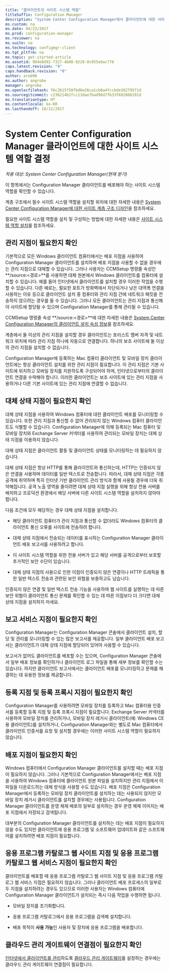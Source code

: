 ```yaml
---
title: "클라이언트의 사이트 시스템 역할"
titleSuffix: Configuration Manager
description: "System Center Configuration Manager에서 클라이언트에 대한 사이트 시스템 역할을 결정합니다."
ms.custom: na
ms.date: 04/23/2017
ms.prod: configuration-manager
ms.reviewer: na
ms.suite: na
ms.technology: configmgr-client
ms.tgt_pltfrm: na
ms.topic: get-started-article
ms.assetid: 984e8d92-7327-4b08-9228-0c955e6ac778
caps.latest.revision: "9"
caps.handback.revision: "0"
author: arob98
ms.author: angrobe
manager: angrobe
ms.openlocfilehash: f6c2b15f58fbd6e26ca1cb8a4fccbde36279571d
ms.sourcegitcommit: c236214b2fcc13dae7bad96d7fb33f692868191d
ms.translationtype: HT
ms.contentlocale: ko-KR
ms.lasthandoff: 10/12/2017
---
```

# <a name="determine-the-site-system-roles-for-system-center-configuration-manager-clients"></a>System Center Configuration Manager 클라이언트에 대한 사이트 시스템 역할 결정

*적용 대상: System Center Configuration Manager(현재 분기)*

이 항목에서는 Configuration Manager 클라이언트를 배포해야 하는 사이트 시스템 역할을 확인할 수 있습니다.  

 계층 구조에서 필수 사이트 시스템 역할을 설치할 위치에 대한 자세한 내용은 [System Center Configuration Manager에 대한 사이트 계층 구조 디자인](../../../../core/plan-design/hierarchy/design-a-hierarchy-of-sites.md)을 참조하세요.  

 필요한 사이트 시스템 역할을 설치 및 구성하는 방법에 대한 자세한 내용은 [사이트 시스템 역할 설치](../../../../core/servers/deploy/configure/install-site-system-roles.md)를 참조하세요.  

##  <a name="determine-if-you-need-a-management-point"></a>관리 지점이 필요한지 확인  
 기본적으로 모든 Windows 클라이언트 컴퓨터에서는 배포 지점을 사용하여 Configuration Manager 클라이언트를 설치하며 배포 지점을 사용할 수 없을 경우에는 관리 지점으로 대체할 수 있습니다. 그러나 사용자는 CCMSetup 명령줄 속성인 **/source:<경로\>**를 사용하면 대체 원본에서 Windows 클라이언트를 컴퓨터에 설치할 수 있습니다. 예를 들어 인터넷에서 클라이언트를 설치할 경우 이러한 작업을 수행할 수 있습니다. 다른 예로는, 필요한 포트가 방화벽에서 차단되거나 낮은 대역폭 연결을 사용하는 이유 등으로 클라이언트 설치 중 컴퓨터와 관리 지점 간에 네트워크 패킷을 전송하지 않으려는 경우를 들 수 있습니다. 그러나 모든 클라이언트는 관리 지점과 통신해야 사이트에 할당될 수 있으며 Configuration Manager를 통해 관리될 수 있습니다.  

 CCMSetup 명령줄 속성 **/source:<경로\>**에 대한 자세한 내용은 [System Center Configuration Manager의 클라이언트 설치 속성 정보](../../../../core/clients/deploy/about-client-installation-properties.md)를 참조하세요.  

 계층에서 둘 이상의 관리 지점을 설치할 경우 클라이언트는 포리스트 멤버 자격 및 네트워크 위치에 따라 관리 지점 하나에 자동으로 연결합니다. 하나의 보조 사이트에 둘 이상의 관리 지점을 설치할 수 없습니다.  

 Configuration Manager에 등록하는 Mac 컴퓨터 클라이언트 및 모바일 장치 클라이언트에는 항상 클라이언트 설치를 위한 관리 지점이 필요합니다. 이 관리 지점은 기본 사이트에 위치하고 모바일 장치를 지원하도록 구성되어야 하며, 인터넷으로부터의 클라이언트 연결을 수락해야 합니다. 이러한 클라이언트는 보조 사이트에 있는 관리 지점을 사용하거나 다른 기본 사이트에 있는 관리 지점에 연결할 수 없습니다.  

##  <a name="determine-if-you-need-a-fallback-status-point"></a>대체 상태 지점이 필요한지 확인  
 대체 상태 지점을 사용하여 Windows 컴퓨터에 대한 클라이언트 배포를 모니터링할 수 있습니다. 또한 관리 지점과 통신할 수 없어 관리되지 않는 Windows 컴퓨터 클라이언트도 식별할 수 있습니다. Configuration Manager에 의해 등록되는 Mac 컴퓨터 및 모바일 장치와 Exchange Server 커넥터를 사용하여 관리되는 모바일 장치는 대체 상태 지점을 이용하지 않습니다.  

 대체 상태 지점은 클라이언트 활동 및 클라이언트 상태를 모니터링하는 데 필요하지 않습니다.  

 대체 상태 지점은 항상 HTTP를 통해 클라이언트와 통신하는데, HTTP는 인증되지 않은 연결을 사용하며 데이터를 일반 텍스트로 전송합니다. 따라서, 대체 상태 지점은 각종 공격에 취약하며 특히 인터넷 기반 클라이언트 관리 방식과 함께 사용될 경우에 더욱 취약해집니다. 공격 노출 영역을 줄이려면 대체 상태 지점 실행을 위해 항상 전용 서버를 배치하고 프로덕션 환경에서 해당 서버에 다른 사이트 시스템 역할을 설치하지 않아야 합니다.  

 다음 조건에 모두 해당하는 경우 대체 상태 지점을 설치합니다.  

-   해당 클라이언트 컴퓨터가 관리 지점과 통신할 수 없더라도 Windows 컴퓨터의 클라이언트 통신 오류를 사이트에 전송하려 합니다.  

-   대체 상태 지점에서 전송되는 데이터를 표시하는 Configuration Manager 클라이언트 배포 보고서를 사용하려고 합니다.  

-   이 사이트 시스템 역할을 위한 전용 서버가 있고 해당 서버를 공격으로부터 보호할 추가적인 보안 수단이 있습니다.  

-   대체 상태 지점의 사용으로 인한 이점이 인증되지 않은 연결이나 HTTP 트래픽을 통한 일반 텍스트 전송과 관련된 보안 위협을 보충하고도 남습니다.  

 인증되지 않은 연결 및 일반 텍스트 전송 기능을 사용하여 웹 사이트를 실행하는 데 따른 보안 위협이 클라이언트 통신 문제를 확인할 수 있는 데 따른 이점보다 더 크다면 대체 상태 지점을 설치하지 마세요.  

##  <a name="determine-whether-you-need-a-reporting-services-point"></a>보고 서비스 지점이 필요한지 확인  
 Configuration Manager는 Configuration Manager 콘솔에서 클라이언트 설치, 할당 및 관리를 모니터링할 수 있는 많은 보고서를 제공합니다. 일부 클라이언트 배포 보고서는 클라이언트가 대체 상태 지점에 할당되어 있어야 사용할 수 있습니다.  

 보고서가 없어도 클라이언트를 배포할 수는 있으며, Configuration Manager 콘솔에서 일부 배포 정보를 확인하거나 클라이언트 로그 파일을 통해 세부 정보를 확인할 수는 있습니다. 하지만 클라이언트 보고서에서는 클라이언트 배포를 모니터링하고 문제를 해결하는 데 유용한 정보를 제공합니다.  

##  <a name="determine-if-you-need-an-enrollment-point-and-an-enrollment-proxy-point"></a>등록 지점 및 등록 프록시 지점이 필요한지 확인  
 Configuration Manager를 사용하려면 모바일 장치를 등록하고 Mac 컴퓨터용 인증서를 등록할 등록 지점 및 등록 프록시 지점이 필요합니다. Exchange Server 커넥터를 사용하여 모바일 장치를 관리하거나, 모바일 장치 레거시 클라이언트(예: Windows CE용 클라이언트)를 설치하거나, Configuration Manager와는 별도로 Mac 컴퓨터에서 클라이언트 인증서를 요청 및 설치할 경우에는 이러한 사이트 시스템 역할이 필요하지 않습니다.  

##  <a name="determine-if-you-need-a-distribution-point"></a>배포 지점이 필요한지 확인  
 Windows 컴퓨터에서 Configuration Manager 클라이언트를 설치할 때는 배포 지점이 필요하지 않습니다. 그러나 기본적으로 Configuration Manager에서는 배포 지점을 사용하여 Windows 컴퓨터에 클라이언트 원본 파일을 설치하지만 관리 지점에서 이 파일을 다운로드하는 대체 방식을 사용할 수도 있습니다. 배포 지점은 Configuration Manager에서 등록하는 모바일 장치 클라이언트를 설치하는 데는 사용되지 않지만 모바일 장치 레거시 클라이언트를 설치할 경우에는 사용됩니다. Configuration Manager 클라이언트를 운영 체제 배포의 일부로 설치하는 경우 운영 체제 이미지는 배포 지점에서 저장되고 검색됩니다.  

 대부분의 Configuration Manager 클라이언트를 설치하는 데는 배포 지점이 필요하지 않을 수도 있지만 클라이언트에 응용 프로그램 및 소프트웨어 업데이트와 같은 소프트웨어를 설치하려면 배포 지점이 필요합니다.  

##  <a name="determine-if-you-need-an-application-catalog-website-point-and-an-application-catalog-web-services-point"></a>응용 프로그램 카탈로그 웹 사이트 지점 및 응용 프로그램 카탈로그 웹 서비스 지점이 필요한지 확인  
 클라이언트를 배포할 때 응용 프로그램 카탈로그 웹 사이트 지점 및 응용 프로그램 카탈로그 웹 서비스 지점은 필요하지 않습니다. 그러나 클라이언트 배포 프로세스의 일부로 두 지점을 설치하려는 경우도 있으므로 이러한 사용자는 Windows 컴퓨터에 Configuration Manager 클라이언트가 설치되는 즉시 다음 작업을 수행하면 됩니다.  

-   모바일 장치를 초기화합니다.  

-   응용 프로그램 카탈로그에서 응용 프로그램을 검색해 설치합니다.  

-   배포 목적이 **사용 가능**인 사용자 및 장치에 응용 프로그램을 배포합니다.  

##  <a name="determine-whether-you-require-a-cloud-management-gateway-connector-point"></a>클라우드 관리 게이트웨이 연결점이 필요한지 확인 

[인터넷에서 클라이언트를 관리](/sccm/core/clients/manage/manage-clients-internet)하도록 [클라우드 관리 게이트웨이](/sccm/core/clients/manage/setup-cloud-management-gateway)를 설정하는 경우에는 클라우드 관리 게이트웨이 연결점이 필요합니다.


 